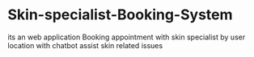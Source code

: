 # Skin-specialist-Booking-System
its  an web application  Booking appointment with skin specialist by user location with chatbot assist skin related issues
